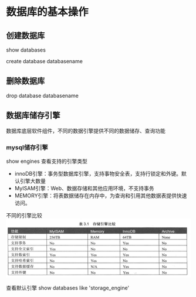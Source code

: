 # 数据库的基本操作

## 创建数据库
show databases

create database databasename

## 删除数据库
drop database databasename

## 数据库储存引擎
数据库底层软件组件，不同的数据引擎提供不同的数据储存、查询功能

### mysql储存引擎
show engines 查看支持的引擎类型

* innoDB引擎：事务型数据库引擎，支持事物安全表，支持行锁定和外键。默认引擎大数量
* MyISAM引擎：Web、数据存储和其他应用环境，不支持事务
* MEMORY引擎：将表数据储存在内存中，为查询和引用其他数据表提供快速访问。

不同的引擎比较
![](pictures/储存引擎比较.png)

查看默认引擎
show databases like 'storage_engine'